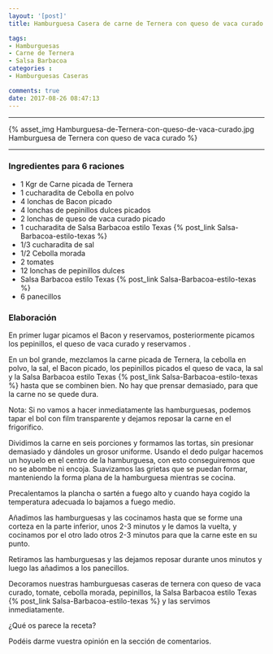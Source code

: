 ```yaml
---
layout: '[post]'
title: Hamburguesa Casera de carne de Ternera con queso de vaca curado

tags:
- Hamburguesas
- Carne de Ternera
- Salsa Barbacoa
categories :
- Hamburguesas Caseras

comments: true
date: 2017-08-26 08:47:13
---
```

---
{% asset_img Hamburguesa-de-Ternera-con-queso-de-vaca-curado.jpg Hamburguesa de Ternera con queso de vaca curado %}


---

### Ingredientes para 6 raciones

- 1 Kgr de Carne picada de Ternera
- 1 cucharadita de Cebolla en polvo
- 4 lonchas de Bacon picado
- 4 lonchas de pepinillos dulces picados
- 2 lonchas de queso de vaca curado picado
- 1 cucharadita de Salsa Barbacoa estilo Texas {% post_link Salsa-Barbacoa-estilo-texas %}
- 1/3 cucharadita de sal
- 1/2 Cebolla morada
- 2 tomates
- 12 lonchas de pepinillos dulces
- Salsa Barbacoa estilo Texas {% post_link Salsa-Barbacoa-estilo-texas %}
- 6 panecillos

### Elaboración

En primer lugar picamos el Bacon y reservamos, posteriormente picamos los pepinillos, el queso de vaca curado y reservamos .

En un bol grande, mezclamos la carne picada de Ternera, la cebolla en polvo, la sal, el Bacon picado, los pepinillos picados el queso de vaca, la sal  y la Salsa Barbacoa estilo Texas {% post_link Salsa-Barbacoa-estilo-texas %} hasta que se combinen bien. No hay que prensar demasiado, para que la carne no se quede dura.

Nota: Si no vamos a hacer inmediatamente las hamburguesas, podemos tapar el bol con film transparente y dejamos reposar la carne en el frigorífico.

Dividimos la carne en seis porciones y formamos las tortas, sin presionar demasiado y dándoles un grosor uniforme. Usando el dedo pulgar hacemos un hoyuelo en el centro de la hamburguesa, con esto conseguiremos que no se abombe ni encoja.
Suavizamos las grietas que se puedan formar, manteniendo la forma plana de la hamburguesa mientras se cocina.


Precalentamos la plancha o sartén a fuego alto y cuando haya cogido la temperatura adecuada lo bajamos a fuego medio.

Añadimos las hamburguesas y las cocinamos hasta que se forme una corteza en la parte inferior,  unos
2-3 minutos y le damos la vuelta, y cocinamos por el otro lado otros 2-3 minutos para que la carne este en su punto.

Retiramos las hamburguesas y las dejamos reposar durante unos minutos y luego las añadimos a los panecillos.

Decoramos nuestras hamburguesas caseras de ternera con queso de vaca curado, tomate, cebolla morada, pepinillos, la Salsa Barbacoa estilo Texas {% post_link Salsa-Barbacoa-estilo-texas %} y las servimos inmediatamente.


¿Qué os parece la receta?

Podéis darme vuestra opinión en la sección de comentarios.
